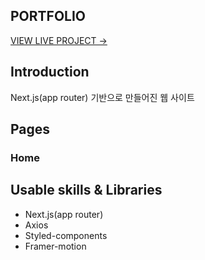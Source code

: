 ## PORTFOLIO

[VIEW LIVE PROJECT →](https://kim-ran-young.vercel.app/)

## Introduction

Next.js(app router) 기반으로 만들어진 웹 사이트

## Pages

[](https://fks1311.github.io/cdn/public/assets/portfolio/home.gif)

### Home

## Usable skills & Libraries

- Next.js(app router)
- Axios
- Styled-components
- Framer-motion
